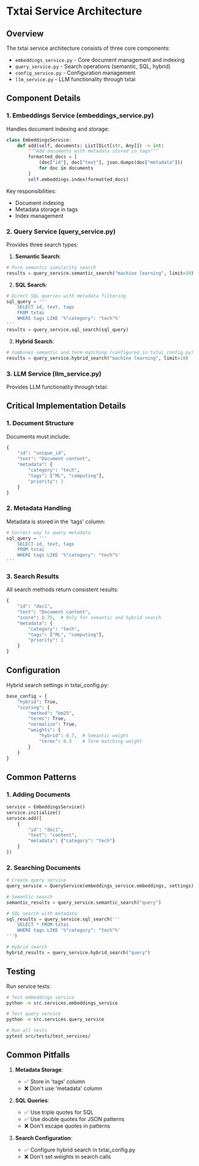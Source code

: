 # Txtai Service Architecture

## Overview

The txtai service architecture consists of three core components:

- `embeddings_service.py` - Core document management and indexing
- `query_service.py` - Search operations (semantic, SQL, hybrid)
- `config_service.py` - Configuration management
- `llm_service.py` - LLM functionality through txtai

## Component Details

### 1. Embeddings Service (embeddings_service.py)

Handles document indexing and storage:

```python
class EmbeddingsService:
    def add(self, documents: List[Dict[str, Any]]) -> int:
        """Add documents with metadata stored in tags"""
        formatted_docs = [
            (doc["id"], doc["text"], json.dumps(doc["metadata"]))
            for doc in documents
        ]
        self.embeddings.index(formatted_docs)
```

Key responsibilities:

- Document indexing
- Metadata storage in tags
- Index management

### 2. Query Service (query_service.py)

Provides three search types:

1. **Semantic Search**:

```python
# Pure semantic similarity search
results = query_service.semantic_search("machine learning", limit=10)
```

2. **SQL Search**:

```python
# Direct SQL queries with metadata filtering
sql_query = '''
    SELECT id, text, tags
    FROM txtai
    WHERE tags LIKE '%"category": "tech"%'
'''
results = query_service.sql_search(sql_query)
```

3. **Hybrid Search**:

```python
# Combines semantic and term matching (configured in txtai_config.py)
results = query_service.hybrid_search("machine learning", limit=10)
```

### 3. LLM Service (llm_service.py)

Provides LLM functionality through txtai:

## Critical Implementation Details

### 1. Document Structure

Documents must include:

```python
{
    "id": "unique_id",
    "text": "Document content",
    "metadata": {
        "category": "tech",
        "tags": ["ML", "computing"],
        "priority": 1
    }
}
```

### 2. Metadata Handling

Metadata is stored in the 'tags' column:

```python
# Correct way to query metadata
sql_query = '''
    SELECT id, text, tags
    FROM txtai
    WHERE tags LIKE '%"category": "tech"%'
'''
```

### 3. Search Results

All search methods return consistent results:

```python
{
    "id": "doc1",
    "text": "Document content",
    "score": 0.75,  # Only for semantic and hybrid search
    "metadata": {
        "category": "tech",
        "tags": ["ML", "computing"],
        "priority": 1
    }
}
```

## Configuration

Hybrid search settings in txtai_config.py:

```python
base_config = {
    "hybrid": True,
    "scoring": {
        "method": "bm25",
        "terms": True,
        "normalize": True,
        "weights": {
            "hybrid": 0.7,  # Semantic weight
            "terms": 0.3    # Term matching weight
        }
    }
}
```

## Common Patterns

### 1. Adding Documents

```python
service = EmbeddingsService()
service.initialize()
service.add([
    {
        "id": "doc1",
        "text": "content",
        "metadata": {"category": "tech"}
    }
])
```

### 2. Searching Documents

```python
# Create query service
query_service = QueryService(embeddings_service.embeddings, settings)

# Semantic search
semantic_results = query_service.semantic_search("query")

# SQL search with metadata
sql_results = query_service.sql_search('''
    SELECT * FROM txtai
    WHERE tags LIKE '%"category": "tech"%'
''')

# Hybrid search
hybrid_results = query_service.hybrid_search("query")
```

## Testing

Run service tests:

```bash
# Test embeddings service
python -m src.services.embeddings_service

# Test query service
python -m src.services.query_service

# Run all tests
pytest src/tests/test_services/
```

## Common Pitfalls

1. **Metadata Storage**:

   - ✅ Store in 'tags' column
   - ❌ Don't use 'metadata' column

2. **SQL Queries**:

   - ✅ Use triple quotes for SQL
   - ✅ Use double quotes for JSON patterns
   - ❌ Don't escape quotes in patterns

3. **Search Configuration**:
   - ✅ Configure hybrid search in txtai_config.py
   - ❌ Don't set weights in search calls
